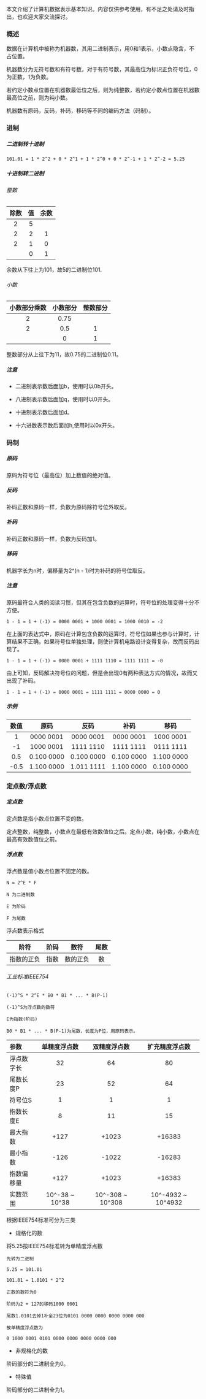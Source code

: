 本文介绍了计算机数据表示基本知识。内容仅供参考使用，有不足之处请及时指出，也欢迎大家交流探讨。

### 概述

数据在计算机中被称为机器数，其用二进制表示，用0和1表示，小数点隐含，不占位置。

机器数分为无符号数和有符号数，对于有符号数，其最高位为标识正负符号位，0为正数，1为负数。

若约定小数点位置在机器数最低位之后，则为纯整数，若约定小数点位置在机器数最高位之前，则为纯小数。

机器数有原码，反码，补码，移码等不同的编码方法（码制）。

### 进制

##### 二进制转十进制

```
101.01 = 1 * 2^2 + 0 * 2^1 + 1 * 2^0 + 0 * 2^-1 + 1 * 2^-2 = 5.25
```

##### 十进制转二进制

###### 整数

|除数|值|余数|
|:----:|:----:|:----:|
|2|5||
|2|2|1|
|2|1|0|
||0|1|

余数从下往上为101，故5的二进制位101.

###### 小数

|小数部分乘数|小数部分|整数部分|
|:----:|:----:|:----:|
|2|0.75||
|2|0.5|1|
||0|1|

整数部分从上往下为11，故0.75的二进制位0.11。

##### 注意

* 二进制表示数后面加b，使用时以0b开头。

* 八进制表示数后面加q，使用时以0开头。

* 十进制表示数后面加d。

* 十六进数表示数后面加h,使用时以0x开头。


### 码制

##### 原码

原码为符号位（最高位）加上数值的绝对值。

##### 反码

补码正数和原码一样，负数为原码除符号位外取反。

##### 补码

补码正数和原码一样，负数为反码加1。

##### 移码

机器字长为n时，偏移量为2^(n - 1)时为补码的符号位取反。

##### 注意

原码最符合人类的阅读习惯，但其在包含负数的运算时，符号位的处理变得十分不方便。

```
1 - 1 = 1 + (-1) = 0000 0001 + 1000 0001 = 1000 0010 = -2
```

在上面的表达式中，原码在计算包含负数的运算时，符号位如果也参与计算时，计算结果不正确，如果符号位单独处理，则使计算机电路设计变得复杂，故而反码出现了。

```
1 - 1 = 1 + (-1) = 0000 0001 + 1111 1110 = 1111 1111 = -0
```

由上可知，反码解决符号位的问题，但是会出现0有两种表达方式的情况，故而又出现了补码。

```
1 - 1 = 1 + (-1) = 0000 0001 = 1111 1111 = 0000 0000 = 0
```

##### 示例

|数值|原码|反码|补码|移码|
|:----:|:----:|:----:|:----:|:----:|
|1|0000 0001|0000 0001|0000 0001|1000 0001|
|-1|1000 0001|1111 1110|1111 1111|0111 1111|
|0.5|0.100 0000|0.100 0000|0.100 0000|1.100 0000|
|-0.5|1.100 0000|1.011 1111|1.100 0000|0.100 0000|

### 定点数/浮点数

##### 定点数

定点数是指小数点位置不变的数。

定点整数，纯整数，小数点在最低有效数值位之后。定点小数，纯小数，小数点在最高有效数值位之前。

##### 浮点数

浮点数是值小数点位置不固定的数。

```
N = 2^E * F

N 为二进制数

E 为阶码

F 为尾数
```

浮点数表示格式

|阶符|阶码|数符|尾数|
|:----:|:----:|:----:|:----:|
|指数的正负|指数|数的正负|数|

###### 工业标准IEEE754

```
(-1)^S * 2^E * B0 * B1 * ... * B(P-1)

(-1)^S为浮点数的数符

E为指数(阶码)

B0 * B1 * ... * B(P-1)为尾数，长度为P位，用原码表示。
```

|参数|单精度浮点数|双精度浮点数|扩充精度浮点数|
|:----|:----:|:----:|:----:|
|浮点数字长|32|64|80|
|尾数长度P|23|52|64|
|符号位S|1|1|1|
|指数长度E|8|11|15|
|最大指数|+127|+1023|+16383|
|最小指数|-126|-1022|-16283|
|指数偏移量|+127|+1023|+16383|
|实数范围|10^-38 ~ 10^38|10^-308 ~ 10^308|10^-4932 ~ 10^4932|

根据IEEE754标准可分为三类

* 规格化的数

将5.25按IEEE754标准转为单精度浮点数

```
先转为二进制

5.25 = 101.01

101.01 = 1.0101 * 2^2

正数的数符为0

阶码为2 + 127的移码1000 0001

尾数1.0101去掉1补全23位为0101 0000 0000 0000 0000 000

故单精度浮点数为

0 1000 0001 0101 0000 0000 0000 0000 000
```

* 非规格化的数

阶码部分的二进制全为0。

* 特殊值

阶码部分的二进制全为1。